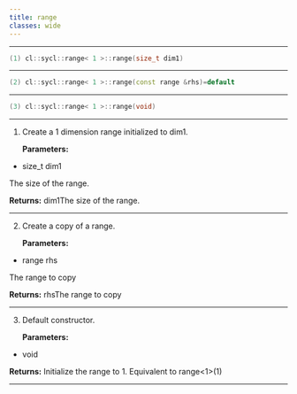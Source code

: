 ```yaml
---
title: range
classes: wide
---
```



---

```cpp
(1) cl::sycl::range< 1 >::range(size_t dim1)
```

---

```cpp
(2) cl::sycl::range< 1 >::range(const range &rhs)=default
```

---

```cpp
(3) cl::sycl::range< 1 >::range(void)
```

---

1. Create a 1 dimension range initialized to dim1. 

   **Parameters:**

  * size_t dim1

   The size of the range. 

   **Returns:** dim1The size of the range. 

---

2. Create a copy of a range. 

   **Parameters:**

  * range rhs

   The range to copy 

   **Returns:** rhsThe range to copy 

---

3. Default constructor. 

   **Parameters:**

  * void 

   

   **Returns:** Initialize the range to 1. Equivalent to range<1>(1) 

---

